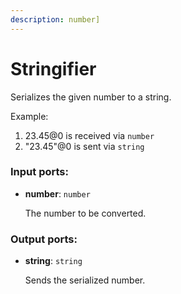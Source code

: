 ```yaml
---
description: number]
---
```


# Stringifier

Serializes the given number to a string.

Example:

1. 23.45@0 is received via `number`
2. "23.45"@0 is sent via `string`

### Input ports:

* __number__: `number`

    The number to be converted.

### Output ports:

* __string__: `string`

    Sends the serialized number.

